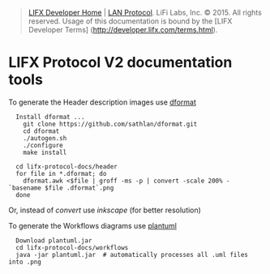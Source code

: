 >  [LIFX Developer Home](http://developer.lifx.com) |  [LAN Protocol](README.md). LiFi Labs, Inc. © 2015. All rights reserved. Usage of this documentation is bound by the [LIFX Developer  Terms] (http://developer.lifx.com/terms.html).

# LIFX Protocol V2 documentation tools

To generate the Header description images use
[dformat](https://github.com/sathlan/dformat)

      Install dformat ...
        git clone https://github.com/sathlan/dformat.git
        cd dformat
        ./autogen.sh
        ./configure
        make install

      cd lifx-protocol-docs/header
      for file in *.dformat; do
        dformat.awk <$file | groff -ms -p | convert -scale 200% - `basename $file .dformat`.png
      done

Or, instead of _convert_ use _inkscape_ (for better resolution)

To generate the Workflows diagrams use
[plantuml](http://plantuml.sourceforge.net/)

      Download plantuml.jar
      cd lifx-protocol-docs/workflows
      java -jar plantuml.jar  # automatically processes all .uml files into .png
